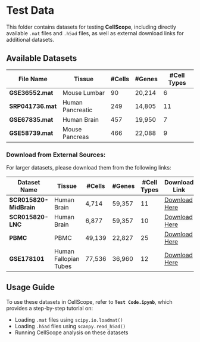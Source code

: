 # Test Data

This folder contains datasets for testing **CellScope**, including directly available `.mat` files and `.h5ad` files, as well as external download links for additional datasets.

## Available Datasets

| File Name         | Tissue            | #Cells | #Genes  | #Cell Types |
|------------------|-----------------|--------|--------|------------|
| **GSE36552.mat**  | Mouse Lumbar     | 90     | 20,214 | 6          |
| **SRP041736.mat** | Human Pancreatic | 249    | 14,805 | 11         |
| **GSE67835.mat**  | Human Brain      | 457    | 19,950 | 7          |
| **GSE58739.mat**  | Mouse Pancreas   | 466    | 22,088 | 9          |


### Download from External Sources:
For larger datasets, please download them from the following links:

| Dataset Name           | Tissue                | #Cells | #Genes | #Cell Types | Download Link |
|------------------------|----------------------|--------|--------|-------------|---------------|
| **SCR015820-MidBrain** | Human Brain         |  4,714  | 59,357 | 11          | [Download Here](https://datasets.cellxgene.cziscience.com/5488ff72-58ed-4f0d-913c-1b6d4d8412b1.h5ad) |
| **SCR015820-LNC**      | Human Brain         |  6,877  | 59,357 | 10          | [Download Here](https://datasets.cellxgene.cziscience.com/160cef00-39e7-49a3-a882-da7eb0e215fa.h5ad) |
| **PBMC**              | PBMC                 | 49,139  | 22,827 | 25          | [Download Here](https://datasets.cellxgene.cziscience.com/fbe23743-b3b5-4e2c-9bb2-95ee14d36783.h5ad) |
| **GSE178101**         | Human Fallopian Tubes | 77,536  | 36,960 | 12          | [Download Here](https://datasets.cellxgene.cziscience.com/26f36ff7-17b6-4285-8b35-9512dcae307b.h5ad) |


## Usage Guide

To use these datasets in CellScope, refer to **`Test Code.ipynb`**, which provides a step-by-step tutorial on:

- Loading `.mat` files using `scipy.io.loadmat()`
- Loading `.h5ad` files using `scanpy.read_h5ad()`
- Running CellScope analysis on these datasets
